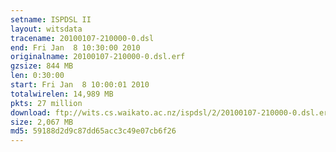 ```yaml
---
setname: ISPDSL II
layout: witsdata
tracename: 20100107-210000-0.dsl
end: Fri Jan  8 10:30:00 2010
originalname: 20100107-210000-0.dsl.erf
gzsize: 844 MB
len: 0:30:00
start: Fri Jan  8 10:00:01 2010
totalwirelen: 14,989 MB
pkts: 27 million
download: ftp://wits.cs.waikato.ac.nz/ispdsl/2/20100107-210000-0.dsl.erf.gz
size: 2,067 MB
md5: 59188d2d9c87dd65acc3c49e07cb6f26
---
```

